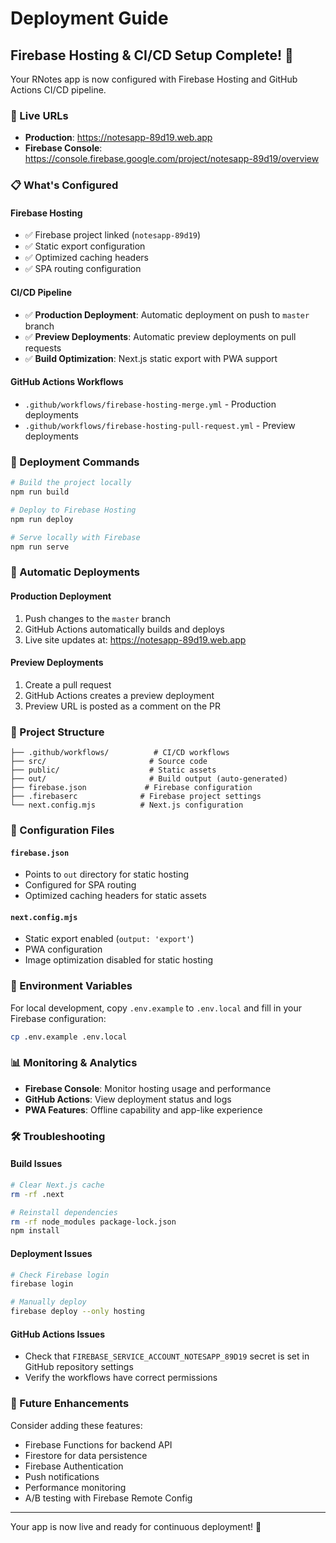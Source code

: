 # Deployment Guide

## Firebase Hosting & CI/CD Setup Complete! 🚀

Your RNotes app is now configured with Firebase Hosting and GitHub Actions CI/CD pipeline.

### 🔗 Live URLs
- **Production**: https://notesapp-89d19.web.app
- **Firebase Console**: https://console.firebase.google.com/project/notesapp-89d19/overview

### 📋 What's Configured

#### Firebase Hosting
- ✅ Firebase project linked (`notesapp-89d19`)
- ✅ Static export configuration
- ✅ Optimized caching headers
- ✅ SPA routing configuration

#### CI/CD Pipeline
- ✅ **Production Deployment**: Automatic deployment on push to `master` branch
- ✅ **Preview Deployments**: Automatic preview deployments on pull requests
- ✅ **Build Optimization**: Next.js static export with PWA support

#### GitHub Actions Workflows
- `.github/workflows/firebase-hosting-merge.yml` - Production deployments
- `.github/workflows/firebase-hosting-pull-request.yml` - Preview deployments

### 🚀 Deployment Commands

```bash
# Build the project locally
npm run build

# Deploy to Firebase Hosting
npm run deploy

# Serve locally with Firebase
npm run serve
```

### 🔄 Automatic Deployments

#### Production Deployment
1. Push changes to the `master` branch
2. GitHub Actions automatically builds and deploys
3. Live site updates at: https://notesapp-89d19.web.app

#### Preview Deployments
1. Create a pull request
2. GitHub Actions creates a preview deployment
3. Preview URL is posted as a comment on the PR

### 📁 Project Structure
```
├── .github/workflows/          # CI/CD workflows
├── src/                       # Source code
├── public/                    # Static assets
├── out/                       # Build output (auto-generated)
├── firebase.json             # Firebase configuration
├── .firebaserc              # Firebase project settings
└── next.config.mjs          # Next.js configuration
```

### 🔧 Configuration Files

#### `firebase.json`
- Points to `out` directory for static hosting
- Configured for SPA routing
- Optimized caching headers for static assets

#### `next.config.mjs`
- Static export enabled (`output: 'export'`)
- PWA configuration
- Image optimization disabled for static hosting

### 🔐 Environment Variables

For local development, copy `.env.example` to `.env.local` and fill in your Firebase configuration:

```bash
cp .env.example .env.local
```

### 📊 Monitoring & Analytics

- **Firebase Console**: Monitor hosting usage and performance
- **GitHub Actions**: View deployment status and logs
- **PWA Features**: Offline capability and app-like experience

### 🛠️ Troubleshooting

#### Build Issues
```bash
# Clear Next.js cache
rm -rf .next

# Reinstall dependencies
rm -rf node_modules package-lock.json
npm install
```

#### Deployment Issues
```bash
# Check Firebase login
firebase login

# Manually deploy
firebase deploy --only hosting
```

#### GitHub Actions Issues
- Check that `FIREBASE_SERVICE_ACCOUNT_NOTESAPP_89D19` secret is set in GitHub repository settings
- Verify the workflows have correct permissions

### 🔄 Future Enhancements

Consider adding these features:
- Firebase Functions for backend API
- Firestore for data persistence
- Firebase Authentication
- Push notifications
- Performance monitoring
- A/B testing with Firebase Remote Config

---

Your app is now live and ready for continuous deployment! 🎉
